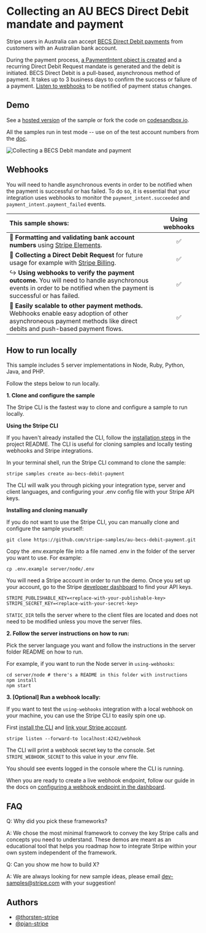 # Collecting an AU BECS Direct Debit mandate and payment

Stripe users in Australia can accept [BECS Direct Debit payments](https://stripe.com/docs/payments/au-becs-debit) from customers with an Australian bank account.

During the payment process, [a PaymentIntent object is created](https://stripe.com/docs/payments/au-becs-debit/accept-a-payment#create-payment-intent) and a recurring Direct Debit Request mandate is generated and the debit is initiated. BECS Direct Debit is a pull-based, asynchronous method of payment. It takes up to 3 business days to confirm the success or failure of a payment. [Listen to webhooks](https://stripe.com/docs/payments/au-becs-debit/accept-a-payment#confirm-success) to be notified of payment status changes.

## Demo

See a [hosted version](https://v0n15.sse.codesandbox.io/) of the sample or fork the code on [codesandbox.io](https://codesandbox.io/s/github/stripe-samples/au-becs-debit-payment/tree/codesandbox).

All the samples run in test mode -- use on of the test account numbers from the [doc](https://stripe.com/docs/payments/au-becs-debit/accept-a-payment#test-integration).

<img src="https://raw.githubusercontent.com/stripe-samples/au-becs-debit-payment/master/au-becs-debit-payment.gif" alt="Collecting a BECS Debit mandate and payment" align="center">

## Webhooks

You will need to handle asynchronous events in order to be notified when the payment is successful or has failed. To do so, it is essential that your integration uses webhooks to monitor the `payment_intent.succeeded` and `payment_intent.payment_failed` events.

<!-- prettier-ignore -->
| This sample shows: | Using webhooks | 
:--- | :---: 
📝 **Formatting and validating bank account numbers** using [Stripe Elements](https://stripe.com/docs/stripe-js/elements/au-bank-account). | ✅ |
🧾 **Collecting a Direct Debit Request** for future usage for example with [Stripe Billing](https://stripe.com/docs/billing/subscriptions/set-up-subscription).  | ✅ |
↪️ **Using webhooks to verify the payment outcome.** You will need to handle asynchronous events in order to be notified when the payment is successful or has failed. | ✅ |
🏦 **Easily scalable to other payment methods.** Webhooks enable easy adoption of other asynchroneous payment methods like direct debits and push-based payment flows. | ✅ |

## How to run locally

This sample includes 5 server implementations in Node, Ruby, Python, Java, and PHP.

Follow the steps below to run locally.

**1. Clone and configure the sample**

The Stripe CLI is the fastest way to clone and configure a sample to run locally.

**Using the Stripe CLI**

If you haven't already installed the CLI, follow the [installation steps](https://github.com/stripe/stripe-cli#installation) in the project README. The CLI is useful for cloning samples and locally testing webhooks and Stripe integrations.

In your terminal shell, run the Stripe CLI command to clone the sample:

```
stripe samples create au-becs-debit-payment
```

The CLI will walk you through picking your integration type, server and client languages, and configuring your .env config file with your Stripe API keys.

**Installing and cloning manually**

If you do not want to use the Stripe CLI, you can manually clone and configure the sample yourself:

```
git clone https://github.com/stripe-samples/au-becs-debit-payment.git
```

Copy the .env.example file into a file named .env in the folder of the server you want to use. For example:

```
cp .env.example server/node/.env
```

You will need a Stripe account in order to run the demo. Once you set up your account, go to the Stripe [developer dashboard](https://stripe.com/docs/development#api-keys) to find your API keys.

```
STRIPE_PUBLISHABLE_KEY=<replace-with-your-publishable-key>
STRIPE_SECRET_KEY=<replace-with-your-secret-key>
```

`STATIC_DIR` tells the server where to the client files are located and does not need to be modified unless you move the server files.

**2. Follow the server instructions on how to run:**

Pick the server language you want and follow the instructions in the server folder README on how to run.

For example, if you want to run the Node server in `using-webhooks`:

```
cd server/node # there's a README in this folder with instructions
npm install
npm start
```

**3. [Optional] Run a webhook locally:**

If you want to test the `using-webhooks` integration with a local webhook on your machine, you can use the Stripe CLI to easily spin one up.

First [install the CLI](https://stripe.com/docs/stripe-cli) and [link your Stripe account](https://stripe.com/docs/stripe-cli#link-account).

```
stripe listen --forward-to localhost:4242/webhook
```

The CLI will print a webhook secret key to the console. Set `STRIPE_WEBHOOK_SECRET` to this value in your .env file.

You should see events logged in the console where the CLI is running.

When you are ready to create a live webhook endpoint, follow our guide in the docs on [configuring a webhook endpoint in the dashboard](https://stripe.com/docs/webhooks/setup#configure-webhook-settings).

## FAQ

Q: Why did you pick these frameworks?

A: We chose the most minimal framework to convey the key Stripe calls and concepts you need to understand. These demos are meant as an educational tool that helps you roadmap how to integrate Stripe within your own system independent of the framework.

Q: Can you show me how to build X?

A: We are always looking for new sample ideas, please email dev-samples@stripe.com with your suggestion!

## Authors

- [@thorsten-stripe](https://twitter.com/thorwebdev)
- [@pjan-stripe](https://twitter.com/pjan)
